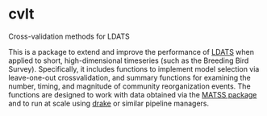 # cvlt
Cross-validation methods for LDATS

This is a package to extend and improve the performance of [LDATS](https://weecology.github.io/LDATS) when applied to short, high-dimensional timeseries (such as the Breeding Bird Survey). Specifically, it includes functions to implement model selection via leave-one-out crossvalidation, and summary functions for examining the number, timing, and magnitude of community reorganization events. The functions are designed to work with data obtained via the [MATSS package](https://weecology.github.io/MATSS) and to run at scale using [drake](https://docs.ropensci.org/drake/) or similar pipeline managers. 

